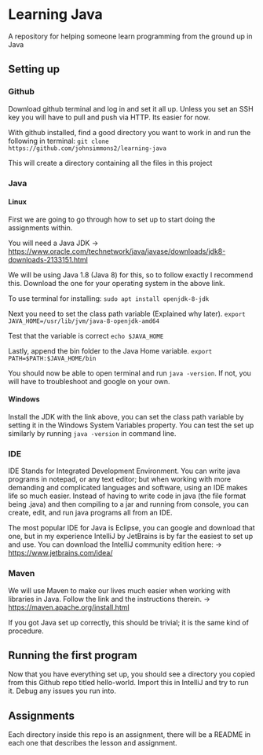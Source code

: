 # Learning Java
A repository for helping someone learn programming from the ground up in Java

## Setting up
### Github
Download github terminal and log in and set it all up. Unless you set an SSH key you will have to pull and push via HTTP. Its easier for now.

With github installed, find a good directory you want to work in and run the following in terminal:
```git clone https://github.com/johnsimmons2/learning-java```

This will create a directory containing all the files in this project

### Java
#### Linux
First we are going to go through how to set up to start doing the assignments within. 

You will need a Java JDK
-> https://www.oracle.com/technetwork/java/javase/downloads/jdk8-downloads-2133151.html

We will be using Java 1.8 (Java 8) for this, so to follow exactly I recommend this. Download the one for your operating system in the above link.

To use terminal for installing:
```sudo apt install openjdk-8-jdk```

Next you need to set the class path variable (Explained why later). 
```export JAVA_HOME=/usr/lib/jvm/java-8-openjdk-amd64```

Test that the variable is correct
```echo $JAVA_HOME```

Lastly, append the bin folder to the Java Home variable.
```export PATH=$PATH:$JAVA_HOME/bin```

You should now be able to open terminal and run ```java -version```. If not, you will have to troubleshoot and google on your own.

#### Windows
Install the JDK with the link above, you can set the class path variable by setting it in the Windows System Variables property. You can test the set up similarly by running ```java -version``` in command line.

### IDE
IDE Stands for Integrated Development Environment. You can write java programs in notepad, or any text editor; but when working with more demanding and complicated languages and software, using an IDE makes life so much easier. Instead of having to write code in java (the file format being .java) and then compiling to a jar and running from console, you can create, edit, and run java programs all from an IDE.

The most popular IDE for Java is Eclipse, you can google and download that one, but in my experience IntelliJ by JetBrains is by far the easiest to set up and use. You can download the IntelliJ community edition here:
-> https://www.jetbrains.com/idea/

### Maven
We will use Maven to make our lives much easier when working with libraries in Java. Follow the link and the instructions therein.
-> https://maven.apache.org/install.html

If you got Java set up correctly, this should be trivial; it is the same kind of procedure.

## Running the first program
Now that you have everything set up, you should see a directory you copied from this Github repo titled hello-world. Import this in IntelliJ and try to run it. Debug any issues you run into. 

## Assignments
Each directory inside this repo is an assignment, there will be a README in each one that describes the lesson and assignment.

